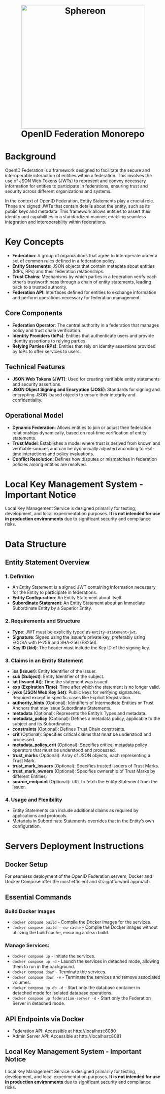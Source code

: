 <h1 align="center">
  <br>
  <a href="https://www.sphereon.com"><img src="https://sphereon.com/content/themes/sphereon/assets/img/logo.svg" alt="Sphereon" width="400"></a>
  <br>OpenID Federation Monorepo
  <br>
</h1>

# Background

OpenID Federation is a framework designed to facilitate the secure and interoperable interaction of entities within a
federation. This involves the use of JSON Web Tokens (JWTs) to represent and convey necessary information for entities
to participate in federations, ensuring trust and security across different organizations and systems.

In the context of OpenID Federation, Entity Statements play a crucial role. These are signed JWTs that contain details
about the entity, such as its public keys and metadata. This framework allows entities to assert their identity and
capabilities in a standardized manner, enabling seamless integration and interoperability within federations.

# Key Concepts

- **Federation**: A group of organizations that agree to interoperate under a set of common rules defined in a
  federation policy.
- **Entity Statements**: JSON objects that contain metadata about entities (IdPs, RPs) and their federation
  relationships.
- **Trust Chains**: Mechanisms by which parties in a federation verify each other’s trustworthiness through a chain of
  entity statements, leading back to a trusted authority.
- **Federation API**: Interfaces defined for entities to exchange information and perform operations necessary for
  federation management.

## Core Components

- **Federation Operator**: The central authority in a federation that manages policy and trust chain verification.
- **Identity Providers (IdPs)**: Entities that authenticate users and provide identity assertions to relying parties.
- **Relying Parties (RPs)**: Entities that rely on identity assertions provided by IdPs to offer services to users.

## Technical Features

- **JSON Web Tokens (JWT)**: Used for creating verifiable entity statements and security assertions.
- **JSON Object Signing and Encryption (JOSE)**: Standards for signing and encrypting JSON-based objects to ensure their
  integrity and confidentiality.

## Operational Model

- **Dynamic Federation**: Allows entities to join or adjust their federation relationships dynamically, based on
  real-time verification of entity statements.
- **Trust Model**: Establishes a model where trust is derived from known and verifiable sources and can be dynamically
  adjusted according to real-time interactions and policy evaluations.
- **Conflict Resolution**: Defines how disputes or mismatches in federation policies among entities are resolved.

# Local Key Management System - Important Notice

Local Key Management Service is designed primarily for testing, development, and local experimentation
purposes. **It is not intended for use in production environments** due to significant security and compliance risks.

# Data Structure

## Entity Statement Overview

### 1. Definition

- An Entity Statement is a signed JWT containing information necessary for the Entity to participate in federations.
- **Entity Configuration**: An Entity Statement about itself.
- **Subordinate Statement**: An Entity Statement about an Immediate Subordinate Entity by a Superior Entity.

### 2. Requirements and Structure

- **Type**: JWT must be explicitly typed as `entity-statement+jwt`.
- **Signature**: Signed using the issuer’s private key, preferably using ECDSA with P-256 and SHA-256 (ES256).
- **Key ID (kid)**: The header must include the Key ID of the signing key.

### 3. Claims in an Entity Statement

- **iss (Issuer)**: Entity Identifier of the issuer.
- **sub (Subject)**: Entity Identifier of the subject.
- **iat (Issued At)**: Time the statement was issued.
- **exp (Expiration Time)**: Time after which the statement is no longer valid.
- **jwks (JSON Web Key Set)**: Public keys for verifying signatures. Required except in specific cases like Explicit
  Registration.
- **authority_hints** (Optional): Identifiers of Intermediate Entities or Trust Anchors that may issue Subordinate
  Statements.
- **metadata** (Optional): Represents the Entity’s Types and metadata.
- **metadata_policy** (Optional): Defines a metadata policy, applicable to the subject and its Subordinates.
- **constraints** (Optional): Defines Trust Chain constraints.
- **crit** (Optional): Specifies critical claims that must be understood and processed.
- **metadata_policy_crit** (Optional): Specifies critical metadata policy operators that must be understood and
  processed.
- **trust_marks** (Optional): Array of JSON objects, each representing a Trust Mark.
- **trust_mark_issuers** (Optional): Specifies trusted issuers of Trust Marks.
- **trust_mark_owners** (Optional): Specifies ownership of Trust Marks by different Entities.
- **source_endpoint** (Optional): URL to fetch the Entity Statement from the issuer.

### 4. Usage and Flexibility

- Entity Statements can include additional claims as required by applications and protocols.
- Metadata in Subordinate Statements overrides that in the Entity’s own configuration.

# Servers Deployment Instructions

## Docker Setup

For seamless deployment of the OpenID Federation servers, Docker and Docker Compose offer the most efficient and
straightforward approach.

## Essential Commands

### Build Docker Images

- `docker compose build` - Compile the Docker images for the services.
- `docker compose build --no-cache` - Compile the Docker images without utilizing the build cache, ensuring a clean
  build.

### Manage Services:

- `docker compose up` - Initiate the services.
- `docker compose up -d` - Launch the services in detached mode, allowing them to run in the background.
- `docker compose down` - Terminate the services.
- `docker compose down -v` - Terminate the services and remove associated volumes.
- `docker compose up db -d` - Start only the database container in detached mode for isolated database operations.
- `docker compose up federation-server -d` - Start only the Federation Server in detached mode.

## API Endpoints via Docker

* Federation API: Accessible at http://localhost:8080
* Admin Server API: Accessible at http://localhost:8081

## Local Key Management System - Important Notice

Local Key Management Service is designed primarily for testing, development, and local experimentation
purposes. **It is not intended for use in production environments** due to significant security and compliance risks.

